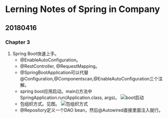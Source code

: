 # Lerning Notes of Spring in Company

## 20180416
### Chapter 3
1. Spring Boot快速上手。
    - @EnableAutoConfiguration。
    - @RestController, @RequestMapping。
    - @SpringBootApplication可以代替@Configuration,@Componentscan,@EnableAutoConfiguration三个注解。
    - spring boot应用启动。main()方法中SpringApplication.run(Application.class, args)。
    ![boot启动](https://ws1.sinaimg.cn/large/e2989da6ly1fqesb39yp8j20ph063n2g.jpg)
    - 包组织方式。见图。
    ![包组织方式](https://ws1.sinaimg.cn/large/e2989da6ly1fqeszekdpej20di0afwg3.jpg)
    - @Repository定义一个DAO bean，然后@Autowired直接里面注入就行。
    











